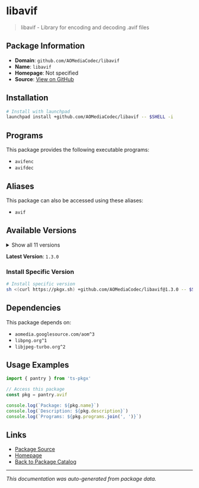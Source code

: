 # libavif

> libavif - Library for encoding and decoding .avif files

## Package Information

- **Domain**: `github.com/AOMediaCodec/libavif`
- **Name**: `libavif`
- **Homepage**: Not specified
- **Source**: [View on GitHub](https://github.com/pkgxdev/pantry/tree/main/projects/github.com/AOMediaCodec/libavif/package.yml)

## Installation

```bash
# Install with launchpad
launchpad install +github.com/AOMediaCodec/libavif -- $SHELL -i
```

## Programs

This package provides the following executable programs:

- `avifenc`
- `avifdec`

## Aliases

This package can also be accessed using these aliases:

- `avif`

## Available Versions

<details>
<summary>Show all 11 versions</summary>

- `1.3.0`, `1.2.1`, `1.2.0`, `1.1.1`, `1.1.0`
- `1.0.4`, `1.0.3`, `1.0.2`, `1.0.1`, `1.0.0`
- `0.11.1`

</details>

**Latest Version**: `1.3.0`

### Install Specific Version

```bash
# Install specific version
sh <(curl https://pkgx.sh) +github.com/AOMediaCodec/libavif@1.3.0 -- $SHELL -i
```

## Dependencies

This package depends on:

- `aomedia.googlesource.com/aom^3`
- `libpng.org^1`
- `libjpeg-turbo.org^2`

## Usage Examples

```typescript
import { pantry } from 'ts-pkgx'

// Access this package
const pkg = pantry.avif

console.log(`Package: ${pkg.name}`)
console.log(`Description: ${pkg.description}`)
console.log(`Programs: ${pkg.programs.join(', ')}`)
```

## Links

- [Package Source](https://github.com/pkgxdev/pantry/tree/main/projects/github.com/AOMediaCodec/libavif/package.yml)
- [Homepage](#)
- [Back to Package Catalog](../package-catalog.md)

---

*This documentation was auto-generated from package data.*
